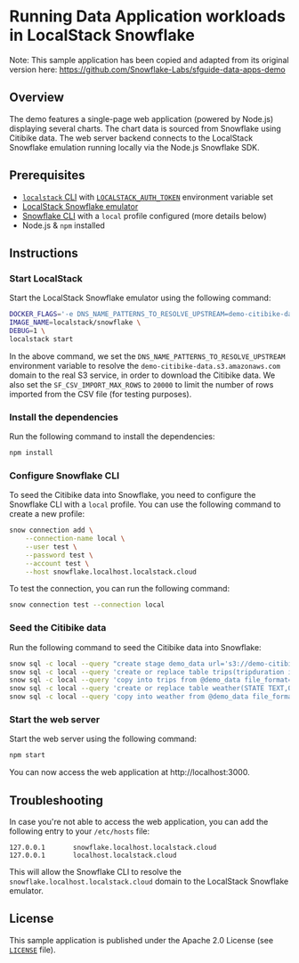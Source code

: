 # Running Data Application workloads in LocalStack Snowflake

Note: This sample application has been copied and adapted from its original version here: https://github.com/Snowflake-Labs/sfguide-data-apps-demo

## Overview

The demo features a single-page web application (powered by Node.js) displaying several charts. The chart data is sourced from Snowflake using Citibike data. The web server backend connects to the LocalStack Snowflake emulation running locally via the Node.js Snowflake SDK.

## Prerequisites

- [`localstack` CLI](https://docs.localstack.cloud/getting-started/installation/#localstack-cli) with [`LOCALSTACK_AUTH_TOKEN`](https://docs.localstack.cloud/getting-started/auth-token/) environment variable set
- [LocalStack Snowflake emulator](https://snowflake.localstack.cloud/getting-started/installation/)
- [Snowflake CLI](https://github.com/snowflakedb/snowflake-cli) with a `local` profile configured (more details below)
- Node.js & `npm` installed

## Instructions

### Start LocalStack

Start the LocalStack Snowflake emulator using the following command:

```bash
DOCKER_FLAGS='-e DNS_NAME_PATTERNS_TO_RESOLVE_UPSTREAM=demo-citibike-data.s3.amazonaws.com -e SF_LOG=trace -e SF_CSV_IMPORT_MAX_ROWS=20000' \
IMAGE_NAME=localstack/snowflake \
DEBUG=1 \
localstack start
```

In the above command, we set the `DNS_NAME_PATTERNS_TO_RESOLVE_UPSTREAM` environment variable to resolve the `demo-citibike-data.s3.amazonaws.com` domain to the real S3 service, in order to download the Citibike data. We also set the `SF_CSV_IMPORT_MAX_ROWS` to `20000` to limit the number of rows imported from the CSV file (for testing purposes).

### Install the dependencies

Run the following command to install the dependencies:

```bash
npm install
```

### Configure Snowflake CLI

To seed the Citibike data into Snowflake, you need to configure the Snowflake CLI with a `local` profile. You can use the following command to create a new profile:

```bash
snow connection add \
    --connection-name local \
    --user test \
    --password test \
    --account test \
    --host snowflake.localhost.localstack.cloud
```

To test the connection, you can run the following command:

```bash
snow connection test --connection local
```

### Seed the Citibike data

Run the following command to seed the Citibike data into Snowflake:

```bash
snow sql -c local --query "create stage demo_data url='s3://demo-citibike-data'"
snow sql -c local --query 'create or replace table trips(tripduration integer,starttime timestamp,stoptime timestamp,start_station_id integer,end_station_id integer,bikeid integer,usertype string,birth_year integer,gender integer);'
snow sql -c local --query 'copy into trips from @demo_data file_format=(type=csv skip_header=1) PATTERN = '"'"'trips__0_0_0.*csv.*'"'"
snow sql -c local --query 'create or replace table weather(STATE TEXT,OBSERVATION_DATE DATE,DAY_OF_YEAR NUMBER,TEMP_MIN_F NUMBER,TEMP_MAX_F NUMBER,TEMP_AVG_F NUMBER,TEMP_MIN_C FLOAT,TEMP_MAX_C FLOAT,TEMP_AVG_C FLOAT,TOT_PRECIP_IN NUMBER,TOT_SNOWFALL_IN NUMBER,TOT_SNOWDEPTH_IN NUMBER,TOT_PRECIP_MM NUMBER,TOT_SNOWFALL_MM NUMBER,TOT_SNOWDEPTH_MM NUMBER);'
snow sql -c local --query 'copy into weather from @demo_data file_format=(type=csv skip_header=1) PATTERN = '"'"'weather__0_2_0.*csv.*'"'"
```

### Start the web server

Start the web server using the following command:

```bash
npm start
```

You can now access the web application at http://localhost:3000.

## Troubleshooting

In case you're not able to access the web application, you can add the following entry to your `/etc/hosts` file:

```text
127.0.0.1       snowflake.localhost.localstack.cloud
127.0.0.1       localhost.localstack.cloud
```

This will allow the Snowflake CLI to resolve the `snowflake.localhost.localstack.cloud` domain to the LocalStack Snowflake emulator.

## License

This sample application is published under the Apache 2.0 License (see [`LICENSE`](../LICENSE) file).
